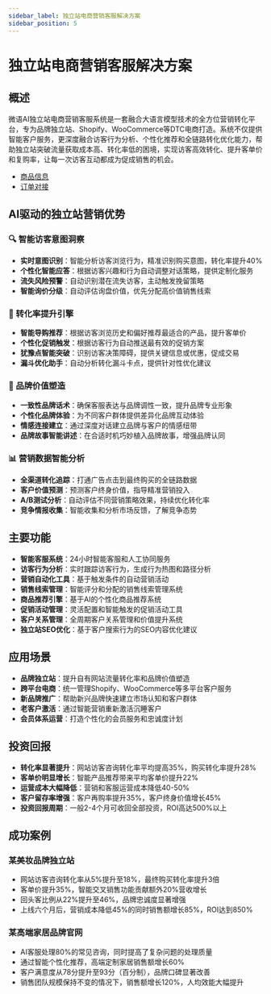 ```yaml
---
sidebar_label: 独立站电商营销客服解决方案
sidebar_position: 5
---
```


# 独立站电商营销客服解决方案

## 概述

微语AI独立站电商营销客服系统是一套融合大语言模型技术的全方位营销转化平台，专为品牌独立站、Shopify、WooCommerce等DTC电商打造。系统不仅提供智能客户服务，更深度融合访客行为分析、个性化推荐和全链路转化优化能力，帮助独立站突破流量获取成本高、转化率低的困境，实现访客高效转化、提升客单价和复购率，让每一次访客互动都成为促成销售的机会。

- [商品信息](../development/goodsinfo.md)
- [订单对接](../development/order_select.md)

## AI驱动的独立站营销优势

### 🔍 智能访客意图洞察

- **实时意图识别**：智能分析访客浏览行为，精准识别购买意图，转化率提升40%
- **个性化智能应答**：根据访客兴趣和行为自动调整对话策略，提供定制化服务
- **流失风险预警**：自动识别潜在流失访客，主动触发挽留策略
- **智能询价分级**：自动评估询盘价值，优先分配高价值销售线索

### 🛒 转化率提升引擎

- **智能导购推荐**：根据访客浏览历史和偏好推荐最适合的产品，提升客单价
- **个性化促销触发**：根据访客行为自动推送最有效的促销方案
- **犹豫点智能突破**：识别访客决策障碍，提供关键信息或优惠，促成交易
- **漏斗优化助手**：自动分析转化漏斗卡点，提供针对性优化建议

### 💼 品牌价值塑造

- **一致性品牌话术**：确保客服表达与品牌调性一致，提升品牌专业形象
- **个性化品牌体验**：为不同客户群体提供差异化品牌互动体验
- **情感连接建立**：通过深度对话建立品牌与客户的情感纽带
- **品牌故事智能讲述**：在合适时机巧妙植入品牌故事，增强品牌认同

### 📊 营销数据智能分析

- **全渠道转化追踪**：打通广告点击到最终购买的全链路数据
- **客户价值预测**：预测客户终身价值，指导精准营销投入
- **A/B测试分析**：自动评估不同营销策略效果，持续优化转化率
- **竞争情报收集**：智能收集和分析市场反馈，了解竞争态势

## 主要功能

- **智能客服系统**：24小时智能客服和人工协同服务
- **访客行为分析**：实时跟踪访客行为，生成行为热图和路径分析
- **营销自动化工具**：基于触发条件的自动营销活动
- **销售线索管理**：智能评分和分配的销售线索管理系统
- **商品推荐引擎**：基于AI的个性化商品推荐系统
- **促销活动管理**：灵活配置和智能触发的促销活动工具
- **客户关系管理**：全周期客户关系管理和价值提升系统
- **独立站SEO优化**：基于客户搜索行为的SEO内容优化建议

## 应用场景

- **品牌独立站**：提升自有网站流量转化率和品牌价值塑造
- **跨平台电商**：统一管理Shopify、WooCommerce等多平台客户服务
- **新品牌推广**：帮助新兴品牌快速建立市场认知和客户群体
- **老客户激活**：通过智能营销重新激活沉睡客户
- **会员体系运营**：打造个性化的会员服务和忠诚度计划

## 投资回报

- **转化率显著提升**：网站访客咨询转化率平均提高35%，购买转化率提升28%
- **客单价明显增长**：智能产品推荐带来平均客单价提升22%
- **运营成本大幅降低**：营销和客服运营成本降低40-50%
- **客户留存率增强**：客户再购率提升35%，客户终身价值增长45%
- **投资回报周期**：一般2-4个月可收回全部投资，ROI高达500%以上

## 成功案例

### 某美妆品牌独立站

- 网站访客咨询转化率从5%提升至18%，最终购买转化率提升3倍
- 客单价提升35%，智能交叉销售功能贡献额外20%营收增长
- 回头客比例从22%提升至46%，品牌忠诚度显著增强
- 上线六个月后，营销成本降低45%的同时销售额增长85%，ROI达到850%

### 某高端家居品牌官网

- AI客服处理80%的常见咨询，同时提高了复杂问题的处理质量
- 通过智能个性化推荐，高端定制家居销售额增长60%
- 客户满意度从78分提升至93分（百分制），品牌口碑显著改善
- 销售团队规模保持不变的情况下，销售额增长120%，人均效能大幅提升
